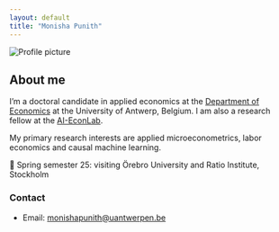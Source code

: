 ```yaml
---
layout: default
title: "Monisha Punith"
---
```


<div class="intro-container">
    <img src="assets/mona.jpg" style="max-width: 200px; height: auto;" alt="Profile picture">

  <div class="bio-content">
    <h2>About me</h2>
    <p>
      I’m a doctoral candidate in applied economics at the <a href="https://www.uantwerpen.be/en/staff/monisha-punith_24540/" target="_blank">Department of Economics</a> at the University of Antwerp, Belgium. I am also a research fellow at the <a href="https://www.ai-econlab.com/people" target="_blank">AI-EconLab</a>. 

My primary research interests are applied microeconometrics, labor economics and causal machine learning.

<div class="line-with-pin">
  <span>📍 Spring semester 25: visiting Örebro University and Ratio Institute, Stockholm </span>
</div>

 </p>
    <h3>Contact</h3>
    <ul class="contact-info">
      <li>Email: <a href="mailto:monisha.punith@uantwerpen.be">monishapunith@uantwerpen.be</a></li>
    </ul>
  </div>
</div>

